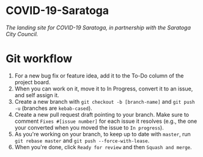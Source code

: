 # COVID-19-Saratoga
*The landing site for COVID-19 Saratoga, in partnership with the Saratoga City Council.*

# Git workflow
1. For a new bug fix or feature idea, add it to the To-Do column of the project board.
2. When you can work on it, move it to In Progress, convert it to an issue, and self assign it.
3. Create a new branch with `git checkout -b [branch-name]` and `git push -u` (branches are `kebab-cased`).
4. Create a new pull request draft pointing to your branch. Make sure to comment `Fixes #[issue number]` for each issue it resolves (e.g., the one your converted when you moved the issue to `In progress`).
5. As you're working on your branch, to keep up to date with `master`, run `git rebase master` and `git push --force-with-lease`.
6. When you're done, click `Ready for review` and then `Squash and merge`.
